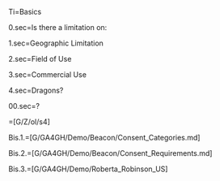 Ti=Basics

0.sec=Is there a limitation on:

1.sec=Geographic Limitation

2.sec=Field of Use

3.sec=Commercial Use

4.sec=Dragons?

00.sec=?

=[G/Z/ol/s4]

Bis.1.=[G/GA4GH/Demo/Beacon/Consent_Categories.md]

Bis.2.=[G/GA4GH/Demo/Beacon/Consent_Requirements.md]

Bis.3.=[G/GA4GH/Demo/Roberta_Robinson_US]
